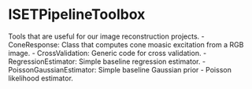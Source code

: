 # ISETPipelineToolbox
Tools that are useful for our image reconstruction projects.
    - ConeResponse: Class that computes cone moasic excitation from a RGB image.
    - CrossValidation: Generic code for cross validation.
    - RegressionEstimator: Simple baseline regression estimator.
    - PoissonGaussianEstimator: Simple baseline Gaussian prior - Poisson likelihood estimator.